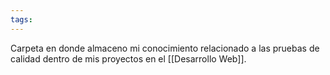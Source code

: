 ```yaml
---
tags:
---
```

Carpeta en donde almaceno mi conocimiento relacionado a las pruebas de calidad dentro de mis proyectos en el [[Desarrollo Web]].